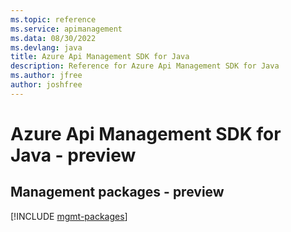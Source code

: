 ```yaml
---
ms.topic: reference
ms.service: apimanagement
ms.data: 08/30/2022
ms.devlang: java
title: Azure Api Management SDK for Java
description: Reference for Azure Api Management SDK for Java
ms.author: jfree
author: joshfree
---
```

# Azure Api Management SDK for Java - preview

## Management packages - preview
[!INCLUDE [mgmt-packages](api-management-mgmt-index.md)]